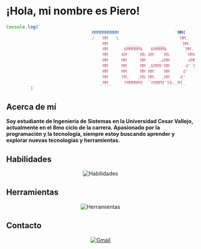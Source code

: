 # ¡Hola, mi nombre es Piero!

```js
Console.log(`         
                                MMMMMMMMMM                     `MM(      )M' 68b           
                                /   MM   \                      `MM.     d'  Y89           
                                    MM       _____      ___      `MM.   d'   ___ ___  __   
                                    MM      6MMMMMb   6MMMMb      `MM. d'    `MM `MM 6MMb  
                                    MM     6M'   `Mb 8M'  `Mb      `MMd       MM  MMM9 `Mb 
                                    MM     MM     MM     ,oMM       dMM.      MM  MM'   MM 
                                    MM     MM     MM ,6MM9'MM      d'`MM.     MM  MM    MM 
                                    MM     MM     MM MM'   MM     d'  `MM.    MM  MM    MM 
                                    MM     YM.   ,M9 MM.  ,MM    d'    `MM.   MM  MM    MM 
                                   _MM_     YMMMMM9  `YMMM9'Yb._M(_    _)MM_ _MM__MM_  _MM_
        `)
```

## Acerca de mí
**Soy estudiante de Ingeniería de Sistemas en la Universidad Cesar Vallejo, actualmente en el 8mo ciclo de la carrera. Apasionado por la programación y la tecnología, siempre estoy buscando aprender y explorar nuevas tecnologías y herramientas.**

## Habilidades
<div align="center">
    <img src="https://skillicons.dev/icons?i=js,ts,nodejs&perline=3"
     alt="Habilidades" /> 
</div>

## Herramientas
<div align="center">
    <img src="https://skillicons.dev/icons?i=vscode,git,github&perline=3" alt="Herramientas" /> 
</div>

## Contacto
<div align="center">
    <!-- <a href="">
        <img src="https://img.shields.io/badge/LinkedIn-0077B5?style=for-the-badge&logo=linkedin&logoColor=0e76a8&color=black" alt="LinkedIn">
    </a> -->
    <a href="mailto:pieroleonyaipen07@gmail.com">
        <img src="https://img.shields.io/badge/Gmail-D14836?style=for-the-badge&logo=gmail&logoColor=white&color=black" alt="Gmail">
    </a>
</div>
